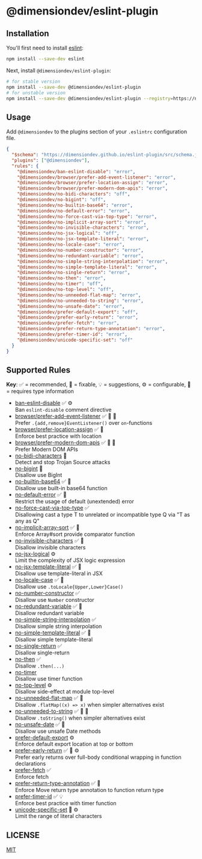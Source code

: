 # @dimensiondev/eslint-plugin

## Installation

You'll first need to install [eslint](https://eslint.org):

```bash
npm install --save-dev eslint
```

Next, install `@dimensiondev/eslint-plugin`:

```bash
# for stable version
npm install --save-dev @dimensiondev/eslint-plugin
# for unstable version
npm install --save-dev @dimensiondev/eslint-plugin --registry=https://npm.dimension.im
```

## Usage

Add `@dimensiondev` to the plugins section of your `.eslintrc` configuration file.

<!-- begin example configure -->

```json
{
  "$schema": "https://dimensiondev.github.io/eslint-plugin/src/schema.json",
  "plugins": ["@dimensiondev"],
  "rules": {
    "@dimensiondev/ban-eslint-disable": "error",
    "@dimensiondev/browser/prefer-add-event-listener": "error",
    "@dimensiondev/browser/prefer-location-assign": "error",
    "@dimensiondev/browser/prefer-modern-dom-apis": "error",
    "@dimensiondev/no-bidi-characters": "off",
    "@dimensiondev/no-bigint": "off",
    "@dimensiondev/no-builtin-base64": "error",
    "@dimensiondev/no-default-error": "error",
    "@dimensiondev/no-force-cast-via-top-type": "error",
    "@dimensiondev/no-implicit-array-sort": "error",
    "@dimensiondev/no-invisible-characters": "error",
    "@dimensiondev/no-jsx-logical": "off",
    "@dimensiondev/no-jsx-template-literal": "error",
    "@dimensiondev/no-locale-case": "error",
    "@dimensiondev/no-number-constructor": "error",
    "@dimensiondev/no-redundant-variable": "error",
    "@dimensiondev/no-simple-string-interpolation": "error",
    "@dimensiondev/no-simple-template-literal": "error",
    "@dimensiondev/no-single-return": "error",
    "@dimensiondev/no-then": "error",
    "@dimensiondev/no-timer": "off",
    "@dimensiondev/no-top-level": "off",
    "@dimensiondev/no-unneeded-flat-map": "error",
    "@dimensiondev/no-unneeded-to-string": "error",
    "@dimensiondev/no-unsafe-date": "error",
    "@dimensiondev/prefer-default-export": "off",
    "@dimensiondev/prefer-early-return": "error",
    "@dimensiondev/prefer-fetch": "error",
    "@dimensiondev/prefer-return-type-annotation": "error",
    "@dimensiondev/prefer-timer-id": "error",
    "@dimensiondev/unicode-specific-set": "off"
  }
}
```

<!-- end example configure -->

## Supported Rules

**Key**:
:white_check_mark: = recommended,
:wrench: = fixable,
:bulb: = suggestions,
:gear: = configurable,
:thought_balloon: = requires type information

<!-- begin rule list -->

- [ban-eslint-disable][ban_eslint_disable] :white_check_mark: :gear:\
  Ban `eslint-disable` comment directive
- [browser/prefer-add-event-listener][browser$prefer_add_event_listener] :white_check_mark: :wrench: :thought_balloon:\
  Prefer `.{add,remove}EventListener()` over `on`-functions
- [browser/prefer-location-assign][browser$prefer_location_assign] :white_check_mark: :wrench:\
  Enforce best practice with location
- [browser/prefer-modern-dom-apis][browser$prefer_modern_dom_apis] :white_check_mark: :wrench: :thought_balloon:\
  Prefer Modern DOM APIs
- [no-bidi-characters][no_bidi_characters] :wrench:\
  Detect and stop Trojan Source attacks
- [no-bigint][no_bigint] :thought_balloon:\
  Disallow use BigInt
- [no-builtin-base64][no_builtin_base64] :white_check_mark: :wrench:\
  Disallow use built-in base64 function
- [no-default-error][no_default_error] :white_check_mark: :thought_balloon:\
  Restrict the usage of default (unextended) error
- [no-force-cast-via-top-type][no_force_cast_via_top_type] :white_check_mark:\
  Disallowing cast a type T to unrelated or incompatible type Q via "T as any as Q"
- [no-implicit-array-sort][no_implicit_array_sort] :white_check_mark: :thought_balloon:\
  Enforce Array#sort provide comparator function
- [no-invisible-characters][no_invisible_characters] :white_check_mark: :wrench:\
  Disallow invisible characters
- [no-jsx-logical][no_jsx_logical] :gear:\
  Limit the complexity of JSX logic expression
- [no-jsx-template-literal][no_jsx_template_literal] :white_check_mark: :wrench:\
  Disallow use template-literal in JSX
- [no-locale-case][no_locale_case] :white_check_mark: :wrench:\
  Disallow use `.toLocale{Upper,Lower}Case()`
- [no-number-constructor][no_number_constructor] :white_check_mark:\
  Disallow use `Number` constructor
- [no-redundant-variable][no_redundant_variable] :white_check_mark: :wrench:\
  Disallow redundant variable
- [no-simple-string-interpolation][no_simple_string_interpolation] :white_check_mark:\
  Disallow simple string interpolation
- [no-simple-template-literal][no_simple_template_literal] :white_check_mark: :wrench:\
  Disallow simple template-literal
- [no-single-return][no_single_return] :white_check_mark:\
  Disallow single-return
- [no-then][no_then] :white_check_mark:\
  Disallow `.then(...)`
- [no-timer][no_timer] \
  Disallow use timer function
- [no-top-level][no_top_level] :gear:\
  Disallow side-effect at module top-level
- [no-unneeded-flat-map][no_unneeded_flat_map] :white_check_mark: :wrench:\
  Disallow `.flatMap((x) => x)` when simpler alternatives exist
- [no-unneeded-to-string][no_unneeded_to_string] :white_check_mark: :wrench: :thought_balloon:\
  Disallow `.toString()` when simpler alternatives exist
- [no-unsafe-date][no_unsafe_date] :white_check_mark: :thought_balloon:\
  Disallow use unsafe Date methods
- [prefer-default-export][prefer_default_export] :gear:\
  Enforce default export location at top or bottom
- [prefer-early-return][prefer_early_return] :white_check_mark: :wrench: :gear:\
  Prefer early returns over full-body conditional wrapping in function declarations
- [prefer-fetch][prefer_fetch] :white_check_mark:\
  Enforce fetch
- [prefer-return-type-annotation][prefer_return_type_annotation] :white_check_mark: :wrench:\
  Enforce Move return type annotation to function return type
- [prefer-timer-id][prefer_timer_id] :white_check_mark: :bulb:\
  Enforce best practice with timer function
- [unicode-specific-set][unicode_specific_set] :wrench: :gear:\
  Limit the range of literal characters

[ban_eslint_disable]: https://dimensiondev.github.io/eslint-plugin/src/rules/ban-eslint-disable
[browser$prefer_add_event_listener]: https://dimensiondev.github.io/eslint-plugin/src/rules/browser/prefer-add-event-listener
[browser$prefer_location_assign]: https://dimensiondev.github.io/eslint-plugin/src/rules/browser/prefer-location-assign
[browser$prefer_modern_dom_apis]: https://dimensiondev.github.io/eslint-plugin/src/rules/browser/prefer-modern-dom-apis
[no_bidi_characters]: https://dimensiondev.github.io/eslint-plugin/src/rules/no-bidi-characters
[no_bigint]: https://dimensiondev.github.io/eslint-plugin/src/rules/no-bigint
[no_builtin_base64]: https://dimensiondev.github.io/eslint-plugin/src/rules/no-builtin-base64
[no_default_error]: https://dimensiondev.github.io/eslint-plugin/src/rules/no-default-error
[no_force_cast_via_top_type]: https://dimensiondev.github.io/eslint-plugin/src/rules/no-force-cast-via-top-type
[no_implicit_array_sort]: https://dimensiondev.github.io/eslint-plugin/src/rules/no-implicit-array-sort
[no_invisible_characters]: https://dimensiondev.github.io/eslint-plugin/src/rules/no-invisible-characters
[no_jsx_logical]: https://dimensiondev.github.io/eslint-plugin/src/rules/no-jsx-logical
[no_jsx_template_literal]: https://dimensiondev.github.io/eslint-plugin/src/rules/no-jsx-template-literal
[no_locale_case]: https://dimensiondev.github.io/eslint-plugin/src/rules/no-locale-case
[no_number_constructor]: https://dimensiondev.github.io/eslint-plugin/src/rules/no-number-constructor
[no_redundant_variable]: https://dimensiondev.github.io/eslint-plugin/src/rules/no-redundant-variable
[no_simple_string_interpolation]: https://dimensiondev.github.io/eslint-plugin/src/rules/no-simple-string-interpolation
[no_simple_template_literal]: https://dimensiondev.github.io/eslint-plugin/src/rules/no-simple-template-literal
[no_single_return]: https://dimensiondev.github.io/eslint-plugin/src/rules/no-single-return
[no_then]: https://dimensiondev.github.io/eslint-plugin/src/rules/no-then
[no_timer]: https://dimensiondev.github.io/eslint-plugin/src/rules/no-timer
[no_top_level]: https://dimensiondev.github.io/eslint-plugin/src/rules/no-top-level
[no_unneeded_flat_map]: https://dimensiondev.github.io/eslint-plugin/src/rules/no-unneeded-flat-map
[no_unneeded_to_string]: https://dimensiondev.github.io/eslint-plugin/src/rules/no-unneeded-to-string
[no_unsafe_date]: https://dimensiondev.github.io/eslint-plugin/src/rules/no-unsafe-date
[prefer_default_export]: https://dimensiondev.github.io/eslint-plugin/src/rules/prefer-default-export
[prefer_early_return]: https://dimensiondev.github.io/eslint-plugin/src/rules/prefer-early-return
[prefer_fetch]: https://dimensiondev.github.io/eslint-plugin/src/rules/prefer-fetch
[prefer_return_type_annotation]: https://dimensiondev.github.io/eslint-plugin/src/rules/prefer-return-type-annotation
[prefer_timer_id]: https://dimensiondev.github.io/eslint-plugin/src/rules/prefer-timer-id
[unicode_specific_set]: https://dimensiondev.github.io/eslint-plugin/src/rules/unicode-specific-set

<!-- end rule list -->

## LICENSE

[MIT](LICENSE)
